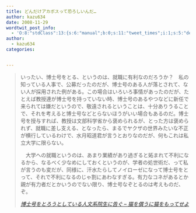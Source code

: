 ```yaml
---
title: どんだけアカポスって恐ろしいんだ…
author: kazu634
date: 2008-11-29
wordtwit_post_info:
  - 'O:8:"stdClass":13:{s:6:"manual";b:0;s:11:"tweet_times";i:1;s:5:"delay";i:0;s:7:"enabled";i:1;s:10:"separation";s:2:"60";s:7:"version";s:3:"3.7";s:14:"tweet_template";b:0;s:6:"status";i:2;s:6:"result";a:0:{}s:13:"tweet_counter";i:2;s:13:"tweet_log_ids";a:1:{i:0;i:4403;}s:9:"hash_tags";a:0:{}s:8:"accounts";a:1:{i:0;s:7:"kazu634";}}'
author:
  - kazu634
categories:


---
```

<div class="section">
<blockquote title="博士号をとろうとしている人文系院生に告ぐ - 猫を償うに猫をもってせよ" cite="http://d.hatena.ne.jp/jun-jun1965/20081129">
<p>
      いったい、博士号をとる、というのは、就職に有利なのだろうか？　私の知っている人事で、公募だったのだが、博士号のある人が落とされて、ない人が採用された例がある。この場合はいろいろ事情があったのだが、たとえば教授連が博士号を持っていない時、博士号のあるやつなどに新任で来られては嫌だというので、敬遠されるということは、十分ありうることで、それを考えると博士号などとらないほうがいい場合もあるのだ。博士号を授与すれば、教授は文部科学省から褒められるが、とった方は褒められず、就職に差し支える、となったら、まるでヤクザの世界みたいな不正が横行しているわけで、水月昭道君が言うとおりなのだが、何もこれは私立大学に限らない。
</p>
    
<p>
      　大学への就職というのは、あまり業績があり過ぎると妬まれて不利になるから、なるべく少なめにしておくというのが、学者の処世術だ、って私が言うのも変だが、同様に、汗水たらしてノイローゼになって博士号をとって、それで不利になるのじゃ割にあわなすぎる。有力なコネがあるとか親が有力者だとかいうのでない限り、博士号なぞとるのは考えものだ、ぞ。
</p>
    
<p>
<cite><a href="http://d.hatena.ne.jp/jun-jun1965/20081129" onclick="__gaTracker('send', 'event', 'outbound-article', 'http://d.hatena.ne.jp/jun-jun1965/20081129', '博士号をとろうとしている人文系院生に告ぐ &#8211; 猫を償うに猫をもってせよ');" target="_blank">博士号をとろうとしている人文系院生に告ぐ &#8211; 猫を償うに猫をもってせよ</a></cite>
</p>
</blockquote>
</div>
